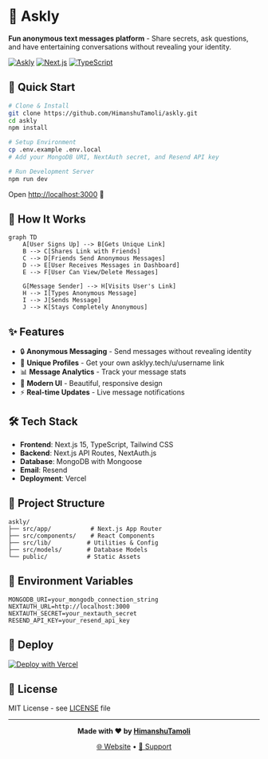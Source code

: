 # 🎉 Askly

**Fun anonymous text messages platform** - Share secrets, ask questions, and have entertaining conversations without revealing your identity.

[![Askly](https://img.shields.io/badge/Askly-Fun%20Messages-blue?style=for-the-badge&logo=message-circle)](https://www.asklyy.tech)
[![Next.js](https://img.shields.io/badge/Next.js-15.4.5-black?style=for-the-badge&logo=next.js)](https://nextjs.org)
[![TypeScript](https://img.shields.io/badge/TypeScript-5.0-blue?style=for-the-badge&logo=typescript)](https://typescriptlang.org)

## 🚀 Quick Start

```bash
# Clone & Install
git clone https://github.com/HimanshuTamoli/askly.git
cd askly
npm install

# Setup Environment
cp .env.example .env.local
# Add your MongoDB URI, NextAuth secret, and Resend API key

# Run Development Server
npm run dev
```

Open [http://localhost:3000](http://localhost:3000) 🎯

## 📱 How It Works

```mermaid
graph TD
    A[User Signs Up] --> B[Gets Unique Link]
    B --> C[Shares Link with Friends]
    C --> D[Friends Send Anonymous Messages]
    D --> E[User Receives Messages in Dashboard]
    E --> F[User Can View/Delete Messages]
    
    G[Message Sender] --> H[Visits User's Link]
    H --> I[Types Anonymous Message]
    I --> J[Sends Message]
    J --> K[Stays Completely Anonymous]
```

## ✨ Features

- 🔒 **Anonymous Messaging** - Send messages without revealing identity
- 👤 **Unique Profiles** - Get your own asklyy.tech/u/username link
- 📊 **Message Analytics** - Track your message stats
- 🎨 **Modern UI** - Beautiful, responsive design
- ⚡ **Real-time Updates** - Live message notifications

## 🛠️ Tech Stack

- **Frontend**: Next.js 15, TypeScript, Tailwind CSS
- **Backend**: Next.js API Routes, NextAuth.js
- **Database**: MongoDB with Mongoose
- **Email**: Resend
- **Deployment**: Vercel

## 📁 Project Structure

```
askly/
├── src/app/           # Next.js App Router
├── src/components/    # React Components
├── src/lib/          # Utilities & Config
├── src/models/       # Database Models
└── public/           # Static Assets
```

## 🔧 Environment Variables

```env
MONGODB_URI=your_mongodb_connection_string
NEXTAUTH_URL=http://localhost:3000
NEXTAUTH_SECRET=your_nextauth_secret
RESEND_API_KEY=your_resend_api_key
```

## 🚀 Deploy

[![Deploy with Vercel](https://vercel.com/button)](https://vercel.com/new/clone?repository-url=https://github.com/HimanshuTamoli/askly)

## 📄 License

MIT License - see [LICENSE](LICENSE) file

---

<div align="center">

**Made with ❤️ by [HimanshuTamoli](https://github.com/HimanshuTamoli)**

[🌐 Website](https://www.asklyy.tech) • [📧 Support](mailto:support@asklyy.tech)

</div>